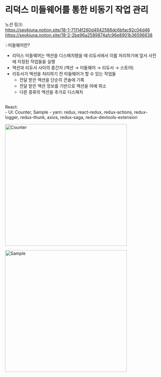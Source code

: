 # 리덕스 미들웨어를 통한 비동기 작업 관리 

노션 링크:<br>
https://seokjuna.notion.site/18-1-71114f260d4942588dc6bfac92c04d46<br>
https://seokjuna.notion.site/18-2-2be96a2589874afc96e8901b36596638<br>

💡미들웨어란?<br>
- 리덕스 미들웨어는 액션을 디스패치했을 때 리듀서에서 이를 처리하기에 앞서 사전에 지정된 작업들을 실행
- 액션과 리듀서 사이의 중간자 (액션 → 미들웨어 → 리듀서 → 스토어)
- 리듀서가 액션을 처리하기 전 미들웨어가 할 수 있는 작업들
    - 전달 받은 액션을 단순히 콘솔에 기록
    - 전달 받은 액션 정보를 기반으로 액션을 아예 취소
    - 다른 종류의 액션을 추가로 디스패치

<br>
React:<br>
- UI: Counter, Sample
- yarn: redux, react-redux, redux-actions, redux-logger, redux-thunk, axios, redux-saga, redux-devtools-extension<br>

<img width="400" alt="Counter" src="https://user-images.githubusercontent.com/102382351/210504824-74b22596-e221-4fa6-9593-1e5c7f303425.png"><br>

<img width="400" alt="Sample" src="https://user-images.githubusercontent.com/102382351/210504592-09965620-cd49-44e2-955e-7377d2671c6c.png">
